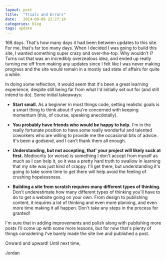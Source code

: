 ```yaml
---
layout: post
title:  "Trials and Errors"
date:   2014-09-09 22:27:14
categories: blog
tags: update
---
```


168 days. That's how many days it had been between updates to this site. For me, that's far too many days. When I decided I was going to build this site, I wanted something super crazy and over-the-top. Why wouldn't I? Turns out that was an incredibly overzealous idea, and ended up really turning me off from making any updates since I felt like I was never making progress and the site would remain in a mostly sad state of affairs for quite a while.

In doing some reflection, it would seem that it's been a great learning experience, despite still being far from what I'd initially set out for (and still intend to do). Some initial takeaways:

- __Start small.__ As a beginner in most things code, setting realistic goals is a smart thing to think about if you're concerned with keeping momentum (this, of course, speaking anecdotally).

- __You probably have friends who would be happy to help.__ I'm in the really fortunate position to have some really wonderful and talented coworkers who are willing to provide me the occasional bits of advice. It's been a godsend, and I can't thank them all enough.

- __Understanding, but not accepting, that' your project will likely suck at first.__ Mediocrity (or worse) is something I don't accept from myself as much as I can help it, so it was a pretty hard truth to swallow in learning that my site was just kind of crappy. I'll get there, but understanding it's going to take some time to get there will help avoid the feeling of crushing hopelessness.

- __Building a site from scratch requires many different types of thinking.__ Don't underestimate how many different types of thinking you'll have to do to get a website going on your own. From design to publishing content, it requires a lot of thinking and even more planning, and even more time making it all happen. Don't take any steps in the process for granted!

I'm sure that in adding improvements and polish along with publishing more posts I'll come up with some more lessons, but for now that's plenty of things considering I've barely made the site live and published a post.

Onward and upward! Until next time,

Jordan